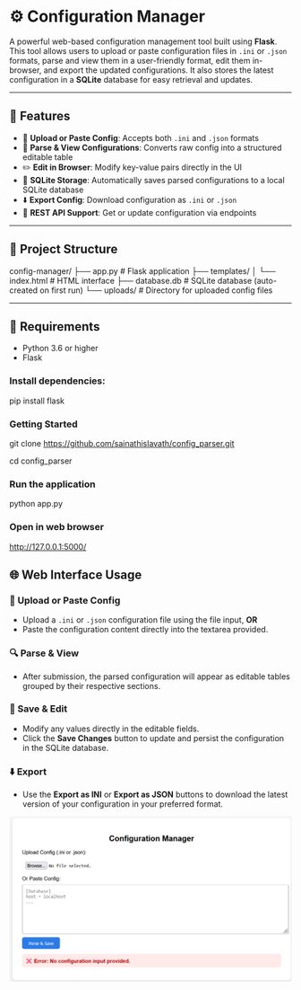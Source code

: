 # ⚙️ Configuration Manager

A powerful web-based configuration management tool built using **Flask**. This tool allows users to upload or paste configuration files in `.ini` or `.json` formats, parse and view them in a user-friendly format, edit them in-browser, and export the updated configurations. It also stores the latest configuration in a **SQLite** database for easy retrieval and updates.

---

## 🌟 Features

- 📁 **Upload or Paste Config**: Accepts both `.ini` and `.json` formats
- 🧾 **Parse & View Configurations**: Converts raw config into a structured editable table
- ✏️ **Edit in Browser**: Modify key-value pairs directly in the UI
- 💾 **SQLite Storage**: Automatically saves parsed configurations to a local SQLite database
- ⬇️ **Export Config**: Download configuration as `.ini` or `.json`
- 🔌 **REST API Support**: Get or update configuration via endpoints

---

## 📁 Project Structure

config-manager/ 
            ├── app.py # Flask application 
            ├── templates/ 
            │ └── index.html # HTML interface 
            ├── database.db # SQLite database (auto-created on first run) 
            └── uploads/ # Directory for uploaded config files


---

## 🧰 Requirements

- Python 3.6 or higher
- Flask

### Install dependencies:

pip install flask

### Getting Started

git clone https://github.com/sainathislavath/config_parser.git

cd config_parser

### Run the application

python app.py

### Open in web browser

http://127.0.0.1:5000/

## 🌐 Web Interface Usage

### 🔼 Upload or Paste Config

- Upload a `.ini` or `.json` configuration file using the file input, **OR**
- Paste the configuration content directly into the textarea provided.

### 🔍 Parse & View

- After submission, the parsed configuration will appear as editable tables grouped by their respective sections.

### 💾 Save & Edit

- Modify any values directly in the editable fields.
- Click the **Save Changes** button to update and persist the configuration in the SQLite database.

### ⬇️ Export

- Use the **Export as INI** or **Export as JSON** buttons to download the latest version of your configuration in your preferred format.

![alt Config Parser](image.png)